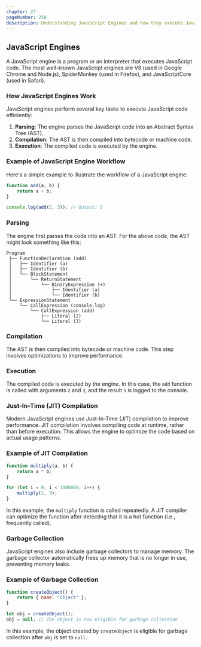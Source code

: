 ```yaml
---
chapter: 27
pageNumber: 258
description: Understanding JavaScript Engines and how they execute JavaScript code. 
---
```


## JavaScript Engines

A JavaScript engine is a program or an interpreter that executes JavaScript code. The most well-known JavaScript engines are V8 (used in Google Chrome and Node.js), SpiderMonkey (used in Firefox), and JavaScriptCore (used in Safari).

### How JavaScript Engines Work

JavaScript engines perform several key tasks to execute JavaScript code efficiently:

1. **Parsing**: The engine parses the JavaScript code into an Abstract Syntax Tree (AST).
2. **Compilation**: The AST is then compiled into bytecode or machine code.
3. **Execution**: The compiled code is executed by the engine.

### Example of JavaScript Engine Workflow

Here's a simple example to illustrate the workflow of a JavaScript engine:

```javascript
function add(a, b) {
    return a + b;
}

console.log(add(2, 3)); // Output: 5
```

### Parsing

The engine first parses the code into an AST. For the above code, the AST might look something like this:

```
Program
 ├── FunctionDeclaration (add)
 │   ├── Identifier (a)
 │   ├── Identifier (b)
 │   └── BlockStatement
 │       └── ReturnStatement
 │           └── BinaryExpression (+)
 │               ├── Identifier (a)
 │               └── Identifier (b)
 └── ExpressionStatement
     └── CallExpression (console.log)
         └── CallExpression (add)
             ├── Literal (2)
             └── Literal (3)
```

### Compilation

The AST is then compiled into bytecode or machine code. This step involves optimizations to improve performance.

### Execution

The compiled code is executed by the engine. In this case, the `add` function is called with arguments `2` and `3`, and the result `5` is logged to the console.

### Just-In-Time (JIT) Compilation

Modern JavaScript engines use Just-In-Time (JIT) compilation to improve performance. JIT compilation involves compiling code at runtime, rather than before execution. This allows the engine to optimize the code based on actual usage patterns.

### Example of JIT Compilation

```javascript
function multiply(a, b) {
    return a * b;
}

for (let i = 0; i < 1000000; i++) {
    multiply(2, 3);
}
```

In this example, the `multiply` function is called repeatedly. A JIT compiler can optimize the function after detecting that it is a hot function (i.e., frequently called).

### Garbage Collection

JavaScript engines also include garbage collectors to manage memory. The garbage collector automatically frees up memory that is no longer in use, preventing memory leaks.

### Example of Garbage Collection

```javascript
function createObject() {
    return { name: "Object" };
}

let obj = createObject();
obj = null; // The object is now eligible for garbage collection
```
In this example, the object created by `createObject` is eligible for garbage collection after `obj` is set to `null`.
